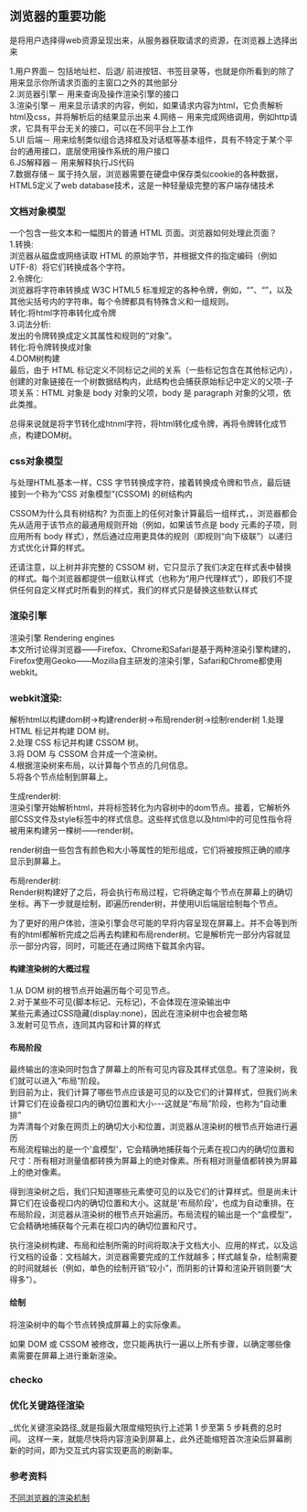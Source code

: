 ## 浏览器的重要功能  
是将用户选择得web资源呈现出来，从服务器获取请求的资源，在浏览器上选择出来  

1.用户界面－ 包括地址栏、后退/  前进按钮、书签目录等，也就是你所看到的除了用来显示你所请求页面的主窗口之外的其他部分  
2.浏览器引擎－ 用来查询及操作渲染引擎的接口  
3.渲染引擎－ 用来显示请求的内容，例如，如果请求内容为html，它负责解析html及css，并将解析后的结果显示出来
4.网络－ 用来完成网络调用，例如http请求，它具有平台无关的接口，可以在不同平台上工作  
5.UI 后端－ 用来绘制类似组合选择框及对话框等基本组件，具有不特定于某个平台的通用接口，底层使用操作系统的用户接口  
6.JS解释器－ 用来解释执行JS代码  
7.数据存储－ 属于持久层，浏览器需要在硬盘中保存类似cookie的各种数据，HTML5定义了web database技术，这是一种轻量级完整的客户端存储技术  

### 文档对象模型  
一个包含一些文本和一幅图片的普通 HTML 页面。浏览器如何处理此页面？   
1.转换:  
 浏览器从磁盘或网络读取 HTML 的原始字节，并根据文件的指定编码（例如 UTF-8）将它们转换成各个字符。  
2.令牌化:  
浏览器将字符串转换成 W3C HTML5 标准规定的各种令牌，例如，“<html>”、“<body>”，以及其他尖括号内的字符串。每个令牌都具有特殊含义和一组规则。    
转化:将html字符串转化成令牌    
3.词法分析:  
发出的令牌转换成定义其属性和规则的“对象”。    
转化:将令牌转换成对象  
4.DOM树构建  
最后，由于 HTML 标记定义不同标记之间的关系（一些标记包含在其他标记内），创建的对象链接在一个树数据结构内，此结构也会捕获原始标记中定义的父项-子项关系：HTML 对象是 body 对象的父项，body 是 paragraph 对象的父项，依此类推。    

总得来说就是将字节转化成htnml字符，将html转化成令牌，再将令牌转化成节点，构建DOM树。  

### css对象模型  
与处理HTML基本一样，CSS 字节转换成字符，接着转换成令牌和节点，最后链接到一个称为“CSS 对象模型”(CSSOM) 的树结构内   

CSSOM为什么具有树结构?
为页面上的任何对象计算最后一组样式，，浏览器都会先从适用于该节点的最通用规则开始（例如，如果该节点是 body 元素的子项，则应用所有 body 样式），然后通过应用更具体的规则（即规则“向下级联”）以递归方式优化计算的样式。  

还请注意，以上树并非完整的 CSSOM 树，它只显示了我们决定在样式表中替换的样式。每个浏览器都提供一组默认样式（也称为“用户代理样式”），即我们不提供任何自定义样式时所看到的样式，我们的样式只是替换这些默认样式  

### 渲染引擎  
渲染引擎 Rendering engines  
本文所讨论得浏览器——Firefox、Chrome和Safari是基于两种渲染引擎构建的，Firefox使用Geoko——Mozilla自主研发的渲染引擎，Safari和Chrome都使用webkit。  

### webkit渲染:  
解析html以构建dom树->构建render树->布局render树->绘制render树 
1.处理 HTML 标记并构建 DOM 树。  
2.处理 CSS 标记并构建 CSSOM 树。  
3.将 DOM 与 CSSOM 合并成一个渲染树。  
4.根据渲染树来布局，以计算每个节点的几何信息。  
5.将各个节点绘制到屏幕上。   

生成render树:  
渲染引擎开始解析html，并将标签转化为内容树中的dom节点。接着，它解析外部CSS文件及style标签中的样式信息。这些样式信息以及html中的可见性指令将被用来构建另一棵树——render树。    

render树由一些包含有颜色和大小等属性的矩形组成，它们将被按照正确的顺序显示到屏幕上。    

布局render树:   
Render树构建好了之后，将会执行布局过程，它将确定每个节点在屏幕上的确切坐标。再下一步就是绘制，即遍历render树，并使用UI后端层绘制每个节点。  

为了更好的用户体验，渲染引擎会尽可能的早将内容呈现在屏幕上。并不会等到所有的html都解析完成之后再去构建和布局render树。它是解析完一部分内容就显示一部分内容，同时，可能还在通过网络下载其余内容。   

#### 构建渲染树的大概过程  
1.从 DOM 树的根节点开始遍历每个可见节点。  
2.对于某些不可见(脚本标记、元标记)，不会体现在渲染输出中  
某些元素通过CSS隐藏(display:none)，因此在渲染树中也会被忽略     
3.发射可见节点，连同其内容和计算的样式  

#### 布局阶段  
最终输出的渲染同时包含了屏幕上的所有可见内容及其样式信息。有了渲染树，我们就可以进入“布局”阶段。  
到目前为止，我们计算了哪些节点应该是可见的以及它们的计算样式，但我们尚未计算它们在设备视口内的确切位置和大小---这就是“布局”阶段，也称为“自动重排”  
为弄清每个对象在网页上的确切大小和位置，浏览器从渲染树的根节点开始进行遍历  
布局流程输出的是一个'盒模型'，它会精确地捕获每个元素在视口内的确切位置和尺寸：所有相对测量值都转换为屏幕上的绝对像素。所有相对测量值都转换为屏幕上的绝对像素。  

得到渲染树之后，我们只知道哪些元素使可见的以及它们的计算样式。但是尚未计算它们在设备视口内的确切位置和大小。这就是'布局阶段'，也成为自动重排。在布局阶段，浏览器从渲染树的根节点开始遍历。布局流程的输出是一个“盒模型”，它会精确地捕获每个元素在视口内的确切位置和尺寸。  

执行渲染树构建、布局和绘制所需的时间将取决于文档大小、应用的样式，以及运行文档的设备：文档越大，浏览器需要完成的工作就越多；样式越复杂，绘制需要的时间就越长（例如，单色的绘制开销“较小”，而阴影的计算和渲染开销则要“大得多”）。  

#### 绘制
将渲染树中的每个节点转换成屏幕上的实际像素。  

如果 DOM 或 CSSOM 被修改，您只能再执行一遍以上所有步骤，以确定哪些像素需要在屏幕上进行重新渲染。

### checko

### 优化关键路径渲染  
_优化关键渲染路径_就是指最大限度缩短执行上述第 1 步至第 5 步耗费的总时间。 这样一来，就能尽快将内容渲染到屏幕上，此外还能缩短首次渲染后屏幕刷新的时间，即为交互式内容实现更高的刷新率。  

### 参考资料
[不同浏览器的渲染机制](http://blog.jobbole.com/12749/?repeat=w3tc)  
